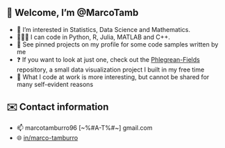 ## 👋 Welcome, I’m @MarcoTamb
- 👀 I’m interested in Statistics, Data Science and Mathematics. 
- 👨🏻‍💻 I can code in Python, R, Julia, MATLAB and C++. 
- 📌 See pinned projects on my profile for some code samples written by me
- ❓ If you want to look at just one, check out the [Phlegrean-Fields](https://github.com/MarcoTamb/Phlegrean-Fields) repository, a small data visualization project I built in my free time
- 🤫 What I code at work is more interesting, but cannot be shared for many self-evident reasons
## ✉️ Contact information
- 📫 marcotamburro96 [~%#A-T%#~] gmail.com
- 🌐 [in/marco-tamburro](https://www.linkedin.com/in/marco-tamburro)


